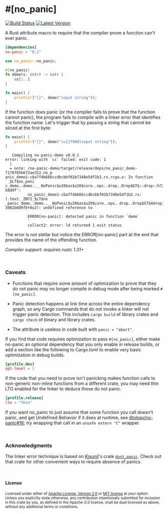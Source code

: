 \#\[no\_panic\]
===============

[![Build Status](https://api.travis-ci.org/dtolnay/no-panic.svg?branch=master)](https://travis-ci.org/dtolnay/no-panic)
[![Latest Version](https://img.shields.io/crates/v/no-panic.svg)](https://crates.io/crates/no-panic)

A Rust attribute macro to require that the compiler prove a function can't ever
panic.

```toml
[dependencies]
no-panic = "0.1"
```

```rust
use no_panic::no_panic;

#[no_panic]
fn demo(s: &str) -> &str {
    &s[1..]
}

fn main() {
    println!("{}", demo("input string"));
}
```

If the function does panic (or the compiler fails to prove that the function
cannot panic), the program fails to compile with a linker error that identifies
the function name. Let's trigger that by passing a string that cannot be sliced
at the first byte:

```rust
fn main() {
    println!("{}", demo("\u{1f980}input string"));
}
```

```console
   Compiling no-panic-demo v0.0.1
error: linking with `cc` failed: exit code: 1
  |
  = note: /no-panic-demo/target/release/deps/no_panic_demo-7170785b672ae322.no_p
anic_demo1-cba7f4b666ccdbcbbf02b7348e5df1b2.rs.rcgu.o: In function `_$LT$no_pani
c_demo..demo..__NoPanic$u20$as$u20$core..ops..drop..Drop$GT$::drop::h72f8f423002
b8d9f':
          no_panic_demo1-cba7f4b666ccdbcbbf02b7348e5df1b2.rs:(.text._ZN72_$LT$no
_panic_demo..demo..__NoPanic$u20$as$u20$core..ops..drop..Drop$GT$4drop17h72f8f42
3002b8d9fE+0x2): undefined reference to `

          ERROR[no-panic]: detected panic in function `demo`
          '
          collect2: error: ld returned 1 exit status
```

The error is not stellar but notice the ERROR\[no-panic\] part at the end that
provides the name of the offending function.

*Compiler support: requires rustc 1.31+*

<br>

### Caveats

- Functions that require some amount of optimization to prove that they do not
  panic may no longer compile in debug mode after being marked `#[no_panic]`.

- Panic detection happens at link time across the entire dependency graph, so
  any Cargo commands that do not invoke a linker will not trigger panic
  detection. This includes `cargo build` of library crates and `cargo check` of
  binary and library crates.

- The attribute is useless in code built with `panic = "abort"`.

If you find that code requires optimization to pass `#[no_panic]`, either make
no-panic an optional dependency that you only enable in release builds, or add a
section like the following to Cargo.toml to enable very basic optimization in
debug builds.

```toml
[profile.dev]
opt-level = 1
```

If the code that you need to prove isn't panicking makes function calls to
non-generic non-inline functions from a different crate, you may need thin LTO
enabled for the linker to deduce those do not panic.

```toml
[profile.release]
lto = "thin"
```

If you want no\_panic to just assume that some function you call doesn't panic,
and get Undefined Behavior if it does at runtime, see [dtolnay/no-panic#16]; try
wrapping that call in an `unsafe extern "C"` wrapper.

[dtolnay/no-panic#16]: https://github.com/dtolnay/no-panic/issues/16

<br>

### Acknowledgments

The linker error technique is based on [Kixunil]'s crate [`dont_panic`]. Check
out that crate for other convenient ways to require absence of panics.

[Kixunil]: https://github.com/Kixunil
[`dont_panic`]: https://github.com/Kixunil/dont_panic

<br>

#### License

<sup>
Licensed under either of <a href="LICENSE-APACHE">Apache License, Version
2.0</a> or <a href="LICENSE-MIT">MIT license</a> at your option.
</sup>

<br>

<sub>
Unless you explicitly state otherwise, any contribution intentionally submitted
for inclusion in this crate by you, as defined in the Apache-2.0 license, shall
be dual licensed as above, without any additional terms or conditions.
</sub>
